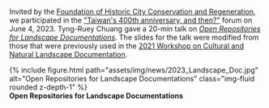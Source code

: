 Invited by the [Foundation of Historic City Conservation and Regeneration](http://www.fhccr.org.tw/), we participated in the ["Taiwan's 400th anniversary, and then?"](https://artouch.com/art-views/cultural-policy/content-110719.html) forum on June 4, 2023. Tyng-Ruey Chuang gave a 20-min talk on _[Open Repositories for Landscape Documentations](https://m.odw.tw/u/trc/m/tainan-400-talk/)_. The slides for the talk were modified from those that were previously used in the [2021 Workshop on Cultural and Natural Landscape Documentation](https://pid.depositar.io/ark:37281/k5z9s6309). 

<div class="row">
    <div class="col-sm mt-3 mt-md-0">
        {% include figure.html path="assets/img/news/2023_Landscape_Doc.jpg" alt="Open Repositories for Landscape Documentations" class="img-fluid rounded z-depth-1" %}
    </div>
</div>
<div class="caption">
    <b>Open Repositories for Landscape Documentations</b>
</div>
